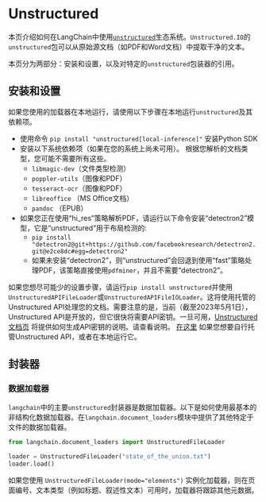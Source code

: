 # Unstructured

本页介绍如何在LangChain中使用[`unstructured`](https://github.com/Unstructured-IO/unstructured)生态系统。`Unstructured.IO`的 `unstructured`包可以从原始源文档（如PDF和Word文档）中提取干净的文本。

本页分为两部分：安装和设置，以及对特定的`unstructured`包装器的引用。

## 安装和设置

如果您使用的加载器在本地运行，请使用以下步骤在本地运行`unstructured`及其依赖项。

- 使用命令 `pip install "unstructured[local-inference]"` 安装Python SDK
- 安装以下系统依赖项（如果在您的系统上尚未可用）。 根据您解析的文档类型，您可能不需要所有这些。
    - `libmagic-dev`（文件类型检测）
    - `poppler-utils`（图像和PDF）
    - `tesseract-ocr`（图像和PDF）
    - `libreoffice` （MS Office文档）
    - `pandoc` （EPUB）
- 如果您正在使用“hi_res”策略解析PDF，请运行以下命令安装“detectron2”模型，它是“unstructured”用于布局检测的:
    - `pip install "detectron2@git+https://github.com/facebookresearch/detectron2.git@e2ce8dc#egg=detectron2"`
    - 如果未安装“detectron2”，则“unstructured”会回退到使用“fast”策略处理PDF，该策略直接使用`pdfminer`，并且不需要“detectron2”。

如果您想尽可能少的设置步骤，请运行`pip install unstructured`并使用`UnstructuredAPIFileLoader`或`UnstructuredAPIFileIOLoader`。这将使用托管的Unstructured API处理您的文档。需要注意的是，当前（截至2023年5月1日），Unstructured API是开放的，但它很快将需要API密钥。一旦可用，[Unstructured文档页](https://unstructured-io.github.io/) 将提供如何生成API密钥的说明。请查看说明。
[在这里](https://github.com/Unstructured-IO/unstructured-api#dizzy-instructions-for-using-the-docker-image)
如果您想要自行托管Unstructured API，或者在本地运行它。

## 封装器

### 数据加载器

`langchain`中的主要`unstructured`封装器是数据加载器。以下是如何使用最基本的非结构化数据加载器。在`langchain.document_loaders`模块中提供了其他特定于文件的数据加载器。
```python
from langchain.document_loaders import UnstructuredFileLoader

loader = UnstructuredFileLoader("state_of_the_union.txt")
loader.load()
```
如果您使用 `UnstructuredFileLoader(mode="elements")` 实例化加载器，则在页面编号、文本类型（例如标题、叙述性文本）可用时，加载器将跟踪其他元数据。